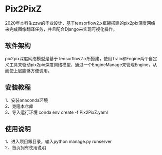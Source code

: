 # Pix2PixZ
2020年本科生zzw的毕业设计，基于tensorflow2.x框架搭建的pix2pix深度网络来完成图像翻译任务，并且配合Django来实现可视化操作。
## 软件架构
pix2pix深度网络模型是基于Tensorflow2.x所搭建，使用Train和Engine两个自定义工具来驱动pix2pix深度网络模型，通过一个EngineManage来管理Engine，从而使上层能够方便调用。
## 安装教程
1、安装anaconda环境<br/>
2、克隆本仓库<br/>
3、导入运行环境 conda env create -f Pix2PixZ.yaml
## 使用说明
1、进入项目跟目录，输入python manage.py runserver<br/>
2、首页拥有使用说明
